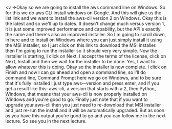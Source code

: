 
<v ->Okay so we are going to install</v>
the aws command line on Windows.
So for this we do aws CLI install windows on Google.
And this will give us the list link
and we want to install the aws-cli version 2 on Windows.
Okay this is the latest and so we'll up to dates.
It doesn't change much versus version 1,
it is just some improved performance and capability,
but the API's exactly the same
and there's also an improved installer.
So I'm going to scroll down,
in here and to Install on Windows
where you can just simply
install it using the MSI installer,
so I just click on this link to download the MSI installer.
then I'm going to run the installer
so it should very very simple.
Now the installer is starting,
I click on Next.
I accept the terms of the license,
click on Next,
Install and then we wait for the installer to be done.
Yes, I want to allow whatever this is doing.
Okay so the installer is now complete.
I click on Finish
and now I can go ahead and open a command line,
so I'll do command line,
Command Prompt here we go on Windows,
and to be sure that it's fully installed
I just type aws--version
and press enter,
and if you get a result like this:
aws-cli, a version that starts with a 2,
then Python, Windows,
that means that your aws-cli
is now properly installed on Windows
and you're good to go.
Finally just note that if you want to upgrade your aws-cli
then you just need to re-download that MSI installer
and just re-run the install
and it will be automatically upgraded.
But as soon as you have this output you're good to go
and you can follow me in the next lecture.
So see you in the next lecture.